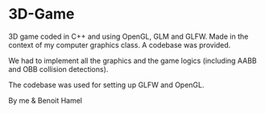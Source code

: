 3D-Game
========

3D game coded in C++ and using OpenGL, GLM and GLFW. Made in the context of my computer graphics class. A codebase was provided.

We had to implement all the graphics and the game logics (including AABB and OBB collision detections).

The codebase was used for setting up GLFW and OpenGL.

By me & Benoit Hamel
